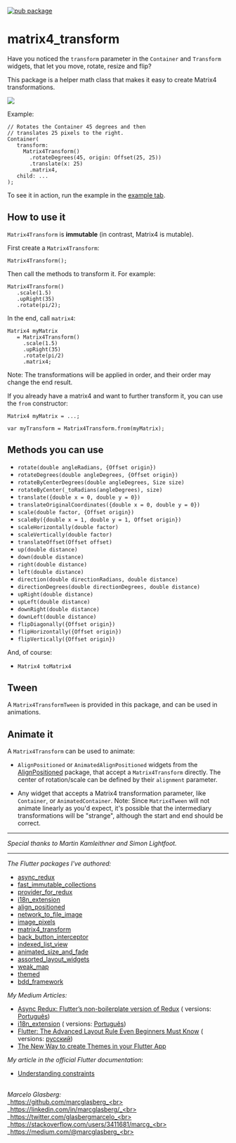 [![pub package](https://img.shields.io/pub/v/matrix4_transform.svg)](https://pub.dartlang.org/packages/matrix4_transform)

# matrix4_transform

Have you noticed the `transform` parameter in the `Container` and `Transform` widgets, that let you
move, rotate, resize and flip?

This package is a helper math class that makes it easy to create Matrix4 transformations.

![](./example/lib/animated_align_positioned.gif)

Example:

    // Rotates the Container 45 degrees and then
    // translates 25 pixels to the right. 
    Container(
       transform:
         Matrix4Transform()
           .rotateDegrees(45, origin: Offset(25, 25))
           .translate(x: 25)
           .matrix4,
       child: ...
    );

To see it in action, run the example in
the [example tab](https://pub.dev/packages/matrix4_transform/example).

## How to use it

`Matrix4Transform` is **immutable** (in contrast, Matrix4 is mutable).

First create a `Matrix4Transform`:

    Matrix4Transform();

Then call the methods to transform it. For example:

    Matrix4Transform()
       .scale(1.5)
       .upRight(35)
       .rotate(pi/2);

In the end, call `matrix4`:

    Matrix4 myMatrix 
       = Matrix4Transform()
         .scale(1.5)
         .upRight(35)
         .rotate(pi/2)
         .matrix4;                        

Note: The transformations will be applied in order, and their order may change the end result.

If you already have a matrix4 and want to further transform it, you can use the `from` constructor:

    Matrix4 myMatrix = ...;
    
    var myTransform = Matrix4Transform.from(myMatrix);

## Methods you can use

- `rotate(double angleRadians, {Offset origin})`
- `rotateDegrees(double angleDegrees, {Offset origin})`
- `rotateByCenterDegrees(double angleDegrees, Size size)`
- `rotateByCenter(_toRadians(angleDegrees), size)`
- `translate({double x = 0, double y = 0})`
- `translateOriginalCoordinates({double x = 0, double y = 0})`
- `scale(double factor, {Offset origin})`
- `scaleBy({double x = 1, double y = 1, Offset origin})`
- `scaleHorizontally(double factor)`
- `scaleVertically(double factor)`
- `translateOffset(Offset offset)`
- `up(double distance)`
- `down(double distance)`
- `right(double distance)`
- `left(double distance)`
- `direction(double directionRadians, double distance)`
- `directionDegrees(double directionDegrees, double distance)`
- `upRight(double distance)`
- `upLeft(double distance)`
- `downRight(double distance)`
- `downLeft(double distance)`
- `flipDiagonally({Offset origin})`
- `flipHorizontally({Offset origin})`
- `flipVertically({Offset origin})`

And, of course:

- `Matrix4 toMatrix4`

## Tween

A `Matrix4TransformTween` is provided in this package, and can be used in animations.

## Animate it

A `Matrix4Transform` can be used to animate:

* `AlignPositioned` or `AnimatedAlignPositioned` widgets from
  the <a href="https://pub.dev/packages/align_positioned">AlignPositioned</a> package, that accept
  a `Matrix4Transform` directly. The center of rotation/scale can be defined by their `alignment`
  parameter.

* Any widget that accepts a Matrix4 transformation parameter, like `Container`,
  or `AnimatedContainer`. Note: Since `Matrix4Tween` will not animate linearly as you'd expect, it's
  possible that the intermediary transformations will be "strange", although the start and end
  should be correct.

***

*Special thanks to Martin Kamleithner and Simon Lightfoot.*

***

*The Flutter packages I've authored:*

* <a href="https://pub.dev/packages/async_redux">async_redux</a>
* <a href="https://pub.dev/packages/fast_immutable_collections">fast_immutable_collections</a>
* <a href="https://pub.dev/packages/provider_for_redux">provider_for_redux</a>
* <a href="https://pub.dev/packages/i18n_extension">i18n_extension</a>
* <a href="https://pub.dev/packages/align_positioned">align_positioned</a>
* <a href="https://pub.dev/packages/network_to_file_image">network_to_file_image</a>
* <a href="https://pub.dev/packages/image_pixels">image_pixels</a>
* <a href="https://pub.dev/packages/matrix4_transform">matrix4_transform</a>
* <a href="https://pub.dev/packages/back_button_interceptor">back_button_interceptor</a>
* <a href="https://pub.dev/packages/indexed_list_view">indexed_list_view</a>
* <a href="https://pub.dev/packages/animated_size_and_fade">animated_size_and_fade</a>
* <a href="https://pub.dev/packages/assorted_layout_widgets">assorted_layout_widgets</a>
* <a href="https://pub.dev/packages/weak_map">weak_map</a>
* <a href="https://pub.dev/packages/themed">themed</a>
* <a href="https://pub.dev/packages/bdd_framework">bdd_framework</a>

*My Medium Articles:*

* <a href="https://medium.com/flutter-community/https-medium-com-marcglasberg-async-redux-33ac5e27d5f6">
  Async Redux: Flutter’s non-boilerplate version of Redux</a> (
  versions: <a href="https://medium.com/flutterando/async-redux-pt-brasil-e783ceb13c43">
  Português</a>)
* <a href="https://medium.com/flutter-community/i18n-extension-flutter-b966f4c65df9">
  i18n_extension</a> (
  versions: <a href="https://medium.com/flutterando/qual-a-forma-f%C3%A1cil-de-traduzir-seu-app-flutter-para-outros-idiomas-ab5178cf0336">
  Português</a>)
* <a href="https://medium.com/flutter-community/flutter-the-advanced-layout-rule-even-beginners-must-know-edc9516d1a2">
  Flutter: The Advanced Layout Rule Even Beginners Must Know</a> (
  versions: <a href="https://habr.com/ru/post/500210/">русский</a>)
* <a href="https://medium.com/flutter-community/the-new-way-to-create-themes-in-your-flutter-app-7fdfc4f3df5f">
  The New Way to create Themes in your Flutter App</a> 

*My article in the official Flutter documentation*:

* <a href="https://flutter.dev/docs/development/ui/layout/constraints">Understanding constraints</a>

<br>_Marcelo Glasberg:_<br>
_https://github.com/marcglasberg_<br>
_https://linkedin.com/in/marcglasberg/_<br>
_https://twitter.com/glasbergmarcelo_<br>
_https://stackoverflow.com/users/3411681/marcg_<br>
_https://medium.com/@marcglasberg_<br>
